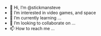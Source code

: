 - 👋 Hi, I’m @stickmansteve
- 👀 I’m interested in video games, and space
- 🌱 I’m currently learning ...
- 💞️ I’m looking to collaborate on ...
- 📫 How to reach me ...

<!---
stickmansteve/stickmansteve is a ✨ special ✨ repository because its `README.md` (this file) appears on your GitHub profile.
You can click the Preview link to take a look at your changes.
--->
